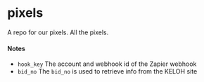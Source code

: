 # pixels
A repo for our pixels. All the pixels.


#### Notes

+ `hook_key` The account and webhook id of the Zapier webhook
+ `bid_no` The `bid_no` is used to retrieve info from the KELOH site
